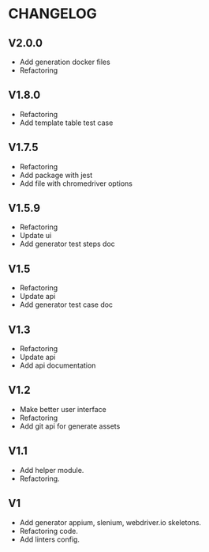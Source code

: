 # CHANGELOG

## V2.0.0
* Add generation docker files
* Refactoring

## V1.8.0
* Refactoring
* Add template table test case

## V1.7.5
* Refactoring
* Add package with jest
* Add file with chromedriver options

## V1.5.9
* Refactoring
* Update ui
* Add generator test steps doc

## V1.5
* Refactoring
* Update api
* Add generator test case doc

## V1.3
* Refactoring
* Update api
* Add api documentation

## V1.2
* Make better user interface
* Refactoring
* Add git api for generate assets

## V1.1
* Add helper module.
* Refactoring.

## V1
* Add generator appium, slenium, webdriver.io skeletons.
* Refactoring code.
* Add linters config.
